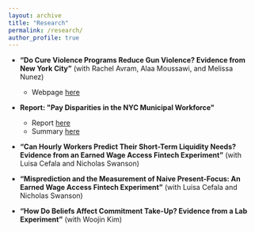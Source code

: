 ```yaml
---
layout: archive
title: "Research"
permalink: /research/
author_profile: true
---
```



- **“Do Cure Violence Programs Reduce Gun Violence? Evidence from New York City”** (with Rachel Avram, Alaa Moussawi, and Melissa Nunez)
  - Webpage [here](https://council.nyc.gov/data/cure/)
 
- **Report: "Pay Disparities in the NYC Municipal Workforce"**
  - Report [here](https://council.nyc.gov/data/wp-content/uploads/sites/73/2024/04/PayDisparitiesReport2024.pdf)
  - Summary [here](https://newyorkcitycouncil.github.io/payEquityWebpage/public/index.html)

- **“Can Hourly Workers Predict Their Short-Term Liquidity Needs? Evidence from an Earned Wage Access Fintech Experiment”** (with Luisa Cefala and Nicholas Swanson)

- **“Misprediction and the Measurement of Naive Present-Focus: An Earned Wage Access Fintech Experiment”** (with Luisa Cefala and Nicholas Swanson) 

- **“How Do Beliefs Affect Commitment Take-Up? Evidence from a Lab Experiment”** (with Woojin Kim)
